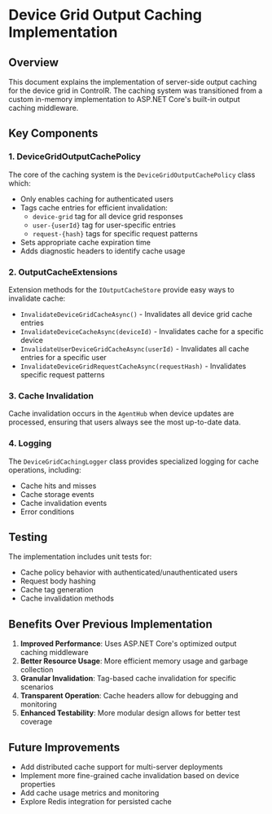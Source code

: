 # Device Grid Output Caching Implementation

## Overview

This document explains the implementation of server-side output caching for the device grid in ControlR. The caching system was transitioned from a custom in-memory implementation to ASP.NET Core's built-in output caching middleware.

## Key Components

### 1. DeviceGridOutputCachePolicy

The core of the caching system is the `DeviceGridOutputCachePolicy` class which:

- Only enables caching for authenticated users
- Tags cache entries for efficient invalidation:
  - `device-grid` tag for all device grid responses
  - `user-{userId}` tag for user-specific entries
  - `request-{hash}` tags for specific request patterns
- Sets appropriate cache expiration time
- Adds diagnostic headers to identify cache usage

### 2. OutputCacheExtensions

Extension methods for the `IOutputCacheStore` provide easy ways to invalidate cache:

- `InvalidateDeviceGridCacheAsync()` - Invalidates all device grid cache entries
- `InvalidateDeviceCacheAsync(deviceId)` - Invalidates cache for a specific device
- `InvalidateUserDeviceGridCacheAsync(userId)` - Invalidates all cache entries for a specific user
- `InvalidateDeviceGridRequestCacheAsync(requestHash)` - Invalidates specific request patterns

### 3. Cache Invalidation

Cache invalidation occurs in the `AgentHub` when device updates are processed, ensuring that users always see the most up-to-date data.

### 4. Logging

The `DeviceGridCachingLogger` class provides specialized logging for cache operations, including:
- Cache hits and misses
- Cache storage events
- Cache invalidation events
- Error conditions

## Testing

The implementation includes unit tests for:
- Cache policy behavior with authenticated/unauthenticated users
- Request body hashing
- Cache tag generation
- Cache invalidation methods

## Benefits Over Previous Implementation

1. **Improved Performance**: Uses ASP.NET Core's optimized output caching middleware
2. **Better Resource Usage**: More efficient memory usage and garbage collection
3. **Granular Invalidation**: Tag-based cache invalidation for specific scenarios
4. **Transparent Operation**: Cache headers allow for debugging and monitoring
5. **Enhanced Testability**: More modular design allows for better test coverage

## Future Improvements

- Add distributed cache support for multi-server deployments
- Implement more fine-grained cache invalidation based on device properties
- Add cache usage metrics and monitoring
- Explore Redis integration for persisted cache

